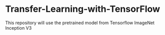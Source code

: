 # Transfer-Learning-with-TensorFlow
This repository will use the pretrained model from Tensorflow ImageNet Inception V3
